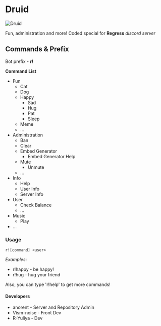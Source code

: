 # Druid
![Druid](https://cdn.discordapp.com/attachments/542059731842498571/542846633193504780/druid_head.png)

Fun, administration and more!
Coded special for **Regress** _discord server_

## Commands & Prefix
  Bot prefix - **r!**

**Command List**
* Fun
  * Cat
  * Dog
  * Happy
    * Sad
    * Hug
    * Pat
    * Sleep
  * Meme
  * ...
* Administration
  * Ban
  * Clear
  * Embed Generator
    * Embed Generator Help
  * Mute
    * Unmute
  * ...
* Info
  * Help
  * User Info
  * Server Info
* User
  * Check Balance
  * ...
* Music
  * Play
* ...

### Usage
```r![command] <user>```

_Examples_:
* r!happy - be happy!
* r!hug <user> - hug your friend

Also, you can type 'r!help' to get more commands!

#### Developers
* anorent - Server and Repository Admin
* Vism-noise - Front Dev
* R-Yuliya - Dev


